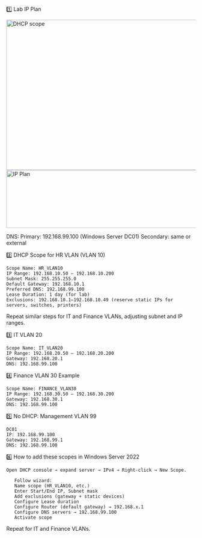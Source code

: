 1️⃣ Lab IP Plan

<img width="663" height="399" alt="DHCP scope" src="https://github.com/user-attachments/assets/c4123057-9b60-495b-8fa4-a8663f393f2f" />
<img width="515" height="154" alt="IP Plan" src="https://github.com/user-attachments/assets/5cefde94-a96b-48e1-9ce1-92b00ba0b3a7" /> 

DNS:
Primary: 192.168.99.100 (Windows Server DC01)
Secondary: same or external 

2️⃣ DHCP Scope for HR VLAN (VLAN 10)

    Scope Name: HR_VLAN10
    IP Range: 192.168.10.50 – 192.168.10.200
    Subnet Mask: 255.255.255.0
    Default Gateway: 192.168.10.1
    Preferred DNS: 192.168.99.100
    Lease Duration: 1 day (for lab)
    Exclusions: 192.168.10.1–192.168.10.49 (reserve static IPs for servers, switches, printers)

Repeat similar steps for IT and Finance VLANs, adjusting subnet and IP ranges.

3️⃣ IT VLAN 20

    Scope Name: IT_VLAN20
    IP Range: 192.168.20.50 – 192.168.20.200
    Gateway: 192.168.20.1
    DNS: 192.168.99.100

4️⃣ Finance VLAN 30 Example

    Scope Name: FINANCE_VLAN30
    IP Range: 192.168.30.50 – 192.168.30.200
    Gateway: 192.168.30.1
    DNS: 192.168.99.100

5️⃣ No DHCP: Management VLAN 99 

    DC01 
    IP: 192.168.99.100
    Gateway: 192.168.99.1
    DNS: 192.168.99.100

6️⃣ How to add these scopes in Windows Server 2022

    Open DHCP console → expand server → IPv4 → Right-click → New Scope.
   
       Follow wizard:
       Name scope (HR_VLAN10, etc.)
       Enter Start/End IP, Subnet mask
       Add exclusions (gateway + static devices)
       Configure Lease duration
       Configure Router (default gateway) → 192.168.x.1
       Configure DNS servers → 192.168.99.100
       Activate scope

Repeat for IT and Finance VLANs.
